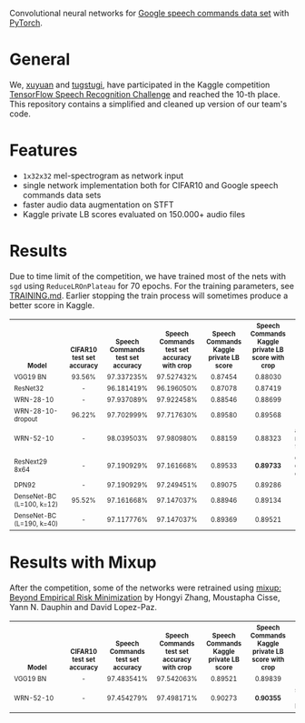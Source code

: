 Convolutional neural networks for [Google speech commands data set](https://research.googleblog.com/2017/08/launching-speech-commands-dataset.html)
with [PyTorch](http://pytorch.org/).

# General
We, [xuyuan](https://github.com/xuyuan) and [tugstugi](https://github.com/tugstugi), have participated
in the Kaggle competition [TensorFlow Speech Recognition Challenge](https://www.kaggle.com/c/tensorflow-speech-recognition-challenge)
and reached the 10-th place. This repository contains a simplified and cleaned up version of our team's code.

# Features
* `1x32x32` mel-spectrogram as network input
* single network implementation both for CIFAR10 and Google speech commands data sets
* faster audio data augmentation on STFT
* Kaggle private LB scores evaluated on 150.000+ audio files

# Results
Due to time limit of the competition, we have trained most of the nets with `sgd` using `ReduceLROnPlateau` for 70 epochs.
For the training parameters, see [TRAINING.md](TRAINING.md). Earlier stopping the train process will sometimes produce a better score in Kaggle.

<table><tbody>
<th valign="bottom"><sup><sub>&nbsp;&nbsp;&nbsp;&nbsp;&nbsp;&nbsp;&nbsp;&nbsp;Model&nbsp;&nbsp;&nbsp;&nbsp;&nbsp;&nbsp;&nbsp;&nbsp;</sub></sup></th>
<th valign="bottom"><sup><sub>CIFAR10<br/>test set<br/>accuracy</sub></sup></th>
<th valign="bottom"><sup><sub>Speech Commands<br/>test set<br/>accuracy</sub></sup></th>
<th valign="bottom"><sup><sub>Speech Commands<br/>test set<br/>accuracy with crop</sub></sup></th>
<th valign="bottom"><sup><sub>Speech Commands<br/>Kaggle private LB<br/>score</sub></sup></th>
<th valign="bottom"><sup><sub>Speech Commands<br/>Kaggle private LB<br/>score with crop</sub></sup></th>
<th valign="bottom"><sup><sub>&nbsp;&nbsp;&nbsp;&nbsp;&nbsp;&nbsp;&nbsp;&nbsp;Remarks&nbsp;&nbsp;&nbsp;&nbsp;&nbsp;&nbsp;&nbsp;&nbsp;</sub></sup></th>

<tr>
<td align="left"><sup><sub>VGG19 BN</sub></sup></td>
<td align="center"><sup><sub>93.56%</sub></sup></td>
<td align="center"><sup><sub>97.337235%</sub></sup></td>
<td align="center"><sup><sub>97.527432%</sub></sup></td>
<td align="center"><sup><sub>0.87454</sub></sup></td>
<td align="center"><sup><sub>0.88030</sub></sup></td>
<td align="left"><sup><sub></sub></sup></td>
</tr>

<tr>
<td align="left"><sup><sub>ResNet32</sub></sup></td>
<td align="center"><sup><sub>-</sub></sup></td>
<td align="center"><sup><sub>96.181419%</sub></sup></td>
<td align="center"><sup><sub>96.196050%</sub></sup></td>
<td align="center"><sup><sub>0.87078</sub></sup></td>
<td align="center"><sup><sub>0.87419</sub></sup></td>
<td align="left"><sup><sub></sub></sup></td>
</tr>

<tr>
<td align="left"><sup><sub>WRN-28-10</sub></sup></td>
<td align="center"><sup><sub>-</sub></sup></td>
<td align="center"><sup><sub>97.937089%</sub></sup></td>
<td align="center"><sup><sub>97.922458%</sub></sup></td>
<td align="center"><sup><sub>0.88546</sub></sup></td>
<td align="center"><sup><sub>0.88699</sub></sup></td>
<td align="left"><sup><sub></sub></sup></td>
</tr>

<tr>
<td align="left"><sup><sub>WRN-28-10-dropout</sub></sup></td>
<td align="center"><sup><sub>96.22%</sub></sup></td>
<td align="center"><sup><sub>97.702999%</sub></sup></td>
<td align="center"><sup><sub>97.717630%</sub></sup></td>
<td align="center"><sup><sub>0.89580</sub></sup></td>
<td align="center"><sup><sub>0.89568</sub></sup></td>
<td align="left"><sup><sub></sub></sup></td>
</tr>

<tr>
<td align="left"><sup><sub>WRN-52-10</sub></sup></td>
<td align="center"><sup><sub>-</sub></sup></td>
<td align="center"><sup><sub>98.039503%</sub></sup></td>
<td align="center"><sup><sub>97.980980%</sub></sup></td>
<td align="center"><sup><sub>0.88159</sub></sup></td>
<td align="center"><sup><sub>0.88323</sub></sup></td>
<td align="left"><sup><sub>another trained model has 97.52%/<b>0.89322</b></sub></sup></td>
</tr>

<tr>
<td align="left"><sup><sub>ResNext29 8x64</sub></sup></td>
<td align="center"><sup><sub>-</sub></sup></td>
<td align="center"><sup><sub>97.190929%</sub></sup></td>
<td align="center"><sup><sub>97.161668%</sub></sup></td>
<td align="center"><sup><sub>0.89533</sub></sup></td>
<td align="center"><sup><sub><b>0.89733</b></sub></sup></td>
<td align="left"><sup><sub>our best model during competition</sub></sup></td>
</tr>

<tr>
<td align="left"><sup><sub>DPN92</sub></sup></td>
<td align="center"><sup><sub>-</sub></sup></td>
<td align="center"><sup><sub>97.190929%</sub></sup></td>
<td align="center"><sup><sub>97.249451%</sub></sup></td>
<td align="center"><sup><sub>0.89075</sub></sup></td>
<td align="center"><sup><sub>0.89286</sub></sup></td>
<td align="left"><sup><sub></sub></sup></td>
</tr>

<tr>
<td align="left"><sup><sub>DenseNet-BC (L=100, k=12)</sub></sup></td>
<td align="center"><sup><sub>95.52%</sub></sup></td>
<td align="center"><sup><sub>97.161668%</sub></sup></td>
<td align="center"><sup><sub>97.147037%</sub></sup></td>
<td align="center"><sup><sub>0.88946</sub></sup></td>
<td align="center"><sup><sub>0.89134</sub></sup></td>
<td align="left"><sup><sub></sub></sup></td>
</tr>

<tr>
<td align="left"><sup><sub>DenseNet-BC (L=190, k=40)</sub></sup></td>
<td align="center"><sup><sub>-</sub></sup></td>
<td align="center"><sup><sub>97.117776%</sub></sup></td>
<td align="center"><sup><sub>97.147037%</sub></sup></td>
<td align="center"><sup><sub>0.89369</sub></sup></td>
<td align="center"><sup><sub>0.89521</sub></sup></td>
<td align="left"><sup><sub></sub></sup></td>
</tr>

</tbody></table>

# Results with Mixup

After the competition, some of the networks were retrained using [mixup: Beyond Empirical Risk Minimization](https://arxiv.org/abs/1710.09412) by Hongyi Zhang, Moustapha Cisse, Yann N. Dauphin and David Lopez-Paz.

<table><tbody>
<th valign="bottom"><sup><sub>&nbsp;&nbsp;&nbsp;&nbsp;&nbsp;&nbsp;&nbsp;&nbsp;Model&nbsp;&nbsp;&nbsp;&nbsp;&nbsp;&nbsp;&nbsp;&nbsp;</sub></sup></th>
<th valign="bottom"><sup><sub>CIFAR10<br/>test set<br/>accuracy</sub></sup></th>
<th valign="bottom"><sup><sub>Speech Commands<br/>test set<br/>accuracy</sub></sup></th>
<th valign="bottom"><sup><sub>Speech Commands<br/>test set<br/>accuracy with crop</sub></sup></th>
<th valign="bottom"><sup><sub>Speech Commands<br/>Kaggle private LB<br/>score</sub></sup></th>
<th valign="bottom"><sup><sub>Speech Commands<br/>Kaggle private LB<br/>score with crop</sub></sup></th>
<th valign="bottom"><sup><sub>&nbsp;&nbsp;&nbsp;&nbsp;&nbsp;&nbsp;&nbsp;&nbsp;Remarks&nbsp;&nbsp;&nbsp;&nbsp;&nbsp;&nbsp;&nbsp;&nbsp;</sub></sup></th>

<tr>
<td align="left"><sup><sub>VGG19 BN</sub></sup></td>
<td align="center"><sup><sub>-</sub></sup></td>
<td align="center"><sup><sub>97.483541%</sub></sup></td>
<td align="center"><sup><sub>97.542063%</sub></sup></td>
<td align="center"><sup><sub>0.89521</sub></sup></td>
<td align="center"><sup><sub>0.89839</sub></sup></td>
<td align="left"><sup><sub></sub></sup></td>
</tr>

<tr>
<td align="left"><sup><sub>WRN-52-10</sub></sup></td>
<td align="center"><sup><sub>-</sub></sup></td>
<td align="center"><sup><sub>97.454279%</sub></sup></td>
<td align="center"><sup><sub>97.498171%</sub></sup></td>
<td align="center"><sup><sub>0.90273</sub></sup></td>
<td align="center"><sup><sub><b>0.90355</b></sub></sup></td>
<td align="left"><sup><sub>same score as the 16-th place in Kaggle</sub></sup></td>
</tr>

</tbody></table>

